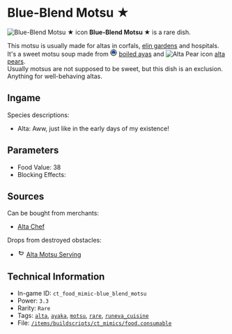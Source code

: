 # Blue-Blend Motsu ★

<img src="https://raw.githubusercontent.com/Ceterai/Enternia/main/assetMissing.png" alt="Blue-Blend Motsu ★ icon" loading="lazy" height=16px width="auto" /> **Blue-Blend Motsu ★** is a rare dish.

This motsu is usually made for altas in corfals, [elin gardens](https://ceterai.github.io/MyEnternia/Wiki/elingardens) and hospitals. It's a sweet motsu soup made from <img src="https://raw.githubusercontent.com/Ceterai/Enternia/main/items/generic/food/tier1/ct_aya_boiled.png" alt="Boiled Ayas icon" loading="lazy" height=16px width="auto" /> [boiled ayas](https://ceterai.github.io/MyEnternia/Wiki/BoiledAyas) and <img src="https://raw.githubusercontent.com/Ceterai/Enternia/main/assetMissing.png" alt="Alta Pear icon" loading="lazy" height=16px width="auto" /> [alta pears](https://ceterai.github.io/MyEnternia/Wiki/AltaPear).  
Usually motsus are not supposed to be sweet, but this dish is an exclusion. Anything for well-behaving altas.

## Ingame

Species descriptions:

- Alta: Aww, just like in the early days of my existence!

## Parameters

- Food Value: 38
- Blocking Effects: 

## Sources

Can be bought from merchants:

- [Alta Chef](https://ceterai.github.io/MyEnternia/Wiki/AltaChef)

Drops from destroyed obstacles:

- <img src="https://raw.githubusercontent.com/Ceterai/Enternia/main/objects/alta/special/food/motsu/icon.png" alt="Alta Motsu Serving icon" loading="lazy" height=16px width="auto" /> [Alta Motsu Serving](https://ceterai.github.io/MyEnternia/Wiki/AltaMotsuServing)

## Technical Information

- In-game ID: `ct_food_mimic-blue_blend_motsu`
- Power: `3.3`
- Rarity: `Rare`
- Tags: [`alta`](https://ceterai.github.io/MyEnternia/Wiki/Tags/Alta), [`ayaka`](https://ceterai.github.io/MyEnternia/Wiki/Tags/Ayaka), [`motsu`](https://ceterai.github.io/MyEnternia/Wiki/Tags/Motsu), [`rare`](https://ceterai.github.io/MyEnternia/Wiki/Tags/Rare), [`runeva_cuisine`](https://ceterai.github.io/MyEnternia/Wiki/Tags/RunevaCuisine)
- File: [`/items/buildscripts/ct_mimics/food.consumable`](https://github.com/Ceterai/Enternia/blob/main/items/buildscripts/ct_mimics/food.consumable)
